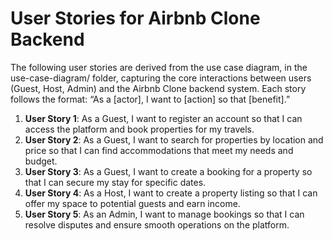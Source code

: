 # User Stories for Airbnb Clone Backend

The following user stories are derived from the use case diagram, in the use-case-diagram/ folder, capturing the core interactions between users (Guest, Host, Admin) and the Airbnb Clone backend system. Each story follows the format: “As a [actor], I want to [action] so that [benefit].”

1. **User Story 1**: As a Guest, I want to register an account so that I can access the platform and book properties for my travels.
2. **User Story 2**: As a Guest, I want to search for properties by location and price so that I can find accommodations that meet my needs and budget.
3. **User Story 3**: As a Guest, I want to create a booking for a property so that I can secure my stay for specific dates.
4. **User Story 4**: As a Host, I want to create a property listing so that I can offer my space to potential guests and earn income.
5. **User Story 5**: As an Admin, I want to manage bookings so that I can resolve disputes and ensure smooth operations on the platform.
